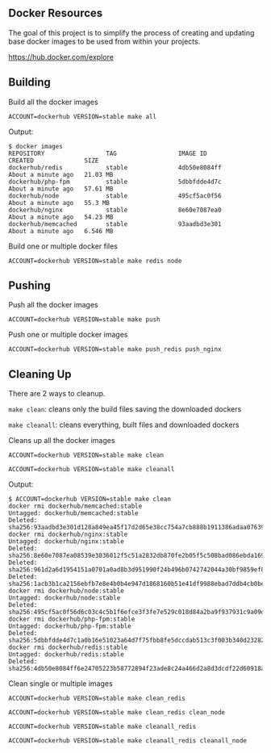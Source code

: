 Docker Resources
----------------

The goal of this project is to simplify the process of creating and 
updating base docker images to be used from within your projects.

https://hub.docker.com/explore


Building
--------

Build all the docker images
```
ACCOUNT=dockerhub VERSION=stable make all
```

Output:

```
$ docker images
REPOSITORY                 TAG                 IMAGE ID            CREATED              SIZE
dockerhub/redis            stable              4db50e8084ff        About a minute ago   21.03 MB
dockerhub/php-fpm          stable              5dbbfdde4d7c        About a minute ago   57.61 MB
dockerhub/node             stable              495cf5ac0f56        About a minute ago   55.3 MB
dockerhub/nginx            stable              8e60e7087ea0        About a minute ago   54.23 MB
dockerhub/memcached        stable              93aadbd3e301        About a minute ago   6.546 MB
```

Build one or multiple docker files
```
ACCOUNT=dockerhub VERSION=stable make redis node
```


Pushing
-------

Push all the docker images
```
ACCOUNT=dockerhub VERSION=stable make push
```

Push one or multiple docker images
```
ACCOUNT=dockerhub VERSION=stable make push_redis push_nginx
```



Cleaning Up
-----------

There are 2 ways to cleanup.

`make clean`: cleans only the build files saving the downloaded dockers

`make cleanall`: cleans everything, built files and downloaded dockers


Cleans up all the docker images
```
ACCOUNT=dockerhub VERSION=stable make clean

ACCOUNT=dockerhub VERSION=stable make cleanall
```

Output:

```
$ ACCOUNT=dockerhub VERSION=stable make clean
docker rmi dockerhub/memcached:stable
Untagged: dockerhub/memcached:stable
Deleted: sha256:93aadbd3e301d128a849ea45f17d2d65e38cc754a7cb888b1911386adaa07639
docker rmi dockerhub/nginx:stable
Untagged: dockerhub/nginx:stable
Deleted: sha256:8e60e7087ea08539e3036012f5c51a2832db870fe2b05f5c508bad086ebda169
Deleted: sha256:961d2a6d1954151a0701a0ad8b3d951990f24b496b0742742044a30bf9859ef8
Deleted: sha256:1acb3b1ca2156ebfb7e8e4b0b4e947d1868160b51e41df9988ebad7ddb4cb0be
docker rmi dockerhub/node:stable
Untagged: dockerhub/node:stable
Deleted: sha256:495cf5ac0f56d6c03c4c5b1f6efce3f3fe7e529c018d84a2ba9f937931c9a09d
docker rmi dockerhub/php-fpm:stable
Untagged: dockerhub/php-fpm:stable
Deleted: sha256:5dbbfdde4d7c1a0b16e51023a64d7f75fbb8fe5dccdab513c3f003b340d23282
docker rmi dockerhub/redis:stable
Untagged: dockerhub/redis:stable
Deleted: sha256:4db50e8084ff6e24705223b58772894f23ade8c24a466d2a8d3dcdf22d60918a
```

Clean single or multiple images
```
ACCOUNT=dockerhub VERSION=stable make clean_redis

ACCOUNT=dockerhub VERSION=stable make clean_redis clean_node

ACCOUNT=dockerhub VERSION=stable make cleanall_redis

ACCOUNT=dockerhub VERSION=stable make cleanall_redis cleanall_node
```



